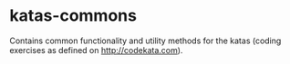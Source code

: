 # katas-commons
Contains common functionality and utility methods for the katas (coding exercises as defined on http://codekata.com).
